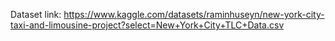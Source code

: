 Dataset link: https://www.kaggle.com/datasets/raminhuseyn/new-york-city-taxi-and-limousine-project?select=New+York+City+TLC+Data.csv
